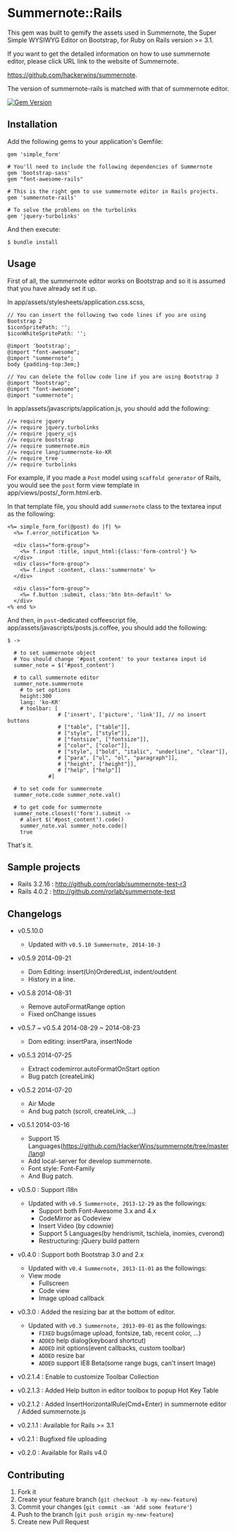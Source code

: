 # Summernote::Rails

This gem was built to gemify the assets used in Summernote, the Super Simple WYSIWYG Editor on Bootstrap, for Ruby on Rails version >= 3.1.

If you want to get the detailed information on how to use summernote editor, please click URL link to the website of Summernote.

https://github.com/hackerwins/summernote.

The version of summernote-rails is matched with that of summernote editor.

[![Gem Version](https://badge.fury.io/rb/summernote-rails.png)](http://badge.fury.io/rb/summernote-rails)

## Installation

Add the following gems to your application's Gemfile:

    gem 'simple_form'

    # You'll need to include the following dependencies of Summernote
    gem 'bootstrap-sass'
    gem "font-awesome-rails"

    # This is the right gem to use summernote editor in Rails projects.
    gem 'summernote-rails'

    # To solve the problems on the turbolinks
    gem 'jquery-turbolinks'

And then execute:

    $ bundle install

## Usage

First of all, the summernote editor works on Bootstrap and so it is assumed that you have already set it up.


In app/assets/stylesheets/application.css.scss,

```
// You can insert the following two code lines if you are using Bootstrap 2
$iconSpritePath: '';
$iconWhiteSpritePath: '';

@import 'bootstrap';
@import "font-awesome";
@import "summernote";
body {padding-top:3em;}

// You can delete the follow code line if you are using Bootstrap 3
@import "bootstrap";
@import "font-awesome";
@import "summernote";
```

In app/assets/javascripts/application.js, you should add the following:

```
//= require jquery
//= require jquery.turbolinks
//= require jquery_ujs
//= require bootstrap
//= require summernote.min
//= require lang/summernote-ko-KR
//= require_tree .
//= require turbolinks
```

For example, if you made a `Post` model using `scaffold generator` of Rails, you would see the `post` form view template in app/views/posts/_form.html.erb.

In that template file, you should add `summernote` class to the textarea input as the following:

```
<%= simple_form_for(@post) do |f| %>
  <%= f.error_notification %>

  <div class="form-group">
    <%= f.input :title, input_html:{class:'form-control'} %>
  </div>
  <div class="form-group">
    <%= f.input :content, class:'summernote' %>
  </div>

  <div class="form-group">
    <%= f.button :submit, class:'btn btn-default' %>
  </div>
<% end %>
```

And then, in `post`-dedicated coffeescript file, app/assets/javascripts/posts.js.coffee, you should add the following:

```
$ ->

  # to set summernote object
  # You should change '#post_content' to your textarea input id
  summer_note = $('#post_content')

  # to call summernote editor
  summer_note.summernote
    # to set options
    height:300
    lang: 'ko-KR'
    # toolbar: [
                # ['insert', ['picture', 'link']], // no insert buttons
                # ["table", ["table"]],
                # ["style", ["style"]],
                # ["fontsize", ["fontsize"]],
                # ["color", ["color"]],
                # ["style", ["bold", "italic", "underline", "clear"]],
                # ["para", ["ul", "ol", "paragraph"]],
                # ["height", ["height"]],
                # ["help", ["help"]]
             #]

  # to set code for summernote
  summer_note.code summer_note.val()

  # to get code for summernote
  summer_note.closest('form').submit ->
    # alert $('#post_content').code()
    summer_note.val summer_note.code()
    true
```

That's it.


## Sample projects

 - Rails 3.2.16 : http://github.com/rorlab/summernote-test-r3
 - Rails 4.0.2 : http://github.com/rorlab/summernote-test

## Changelogs

 - v0.5.10.0
    * Updated with `v0.5.10 Summernote, 2014-10-3`

 - v0.5.9 2014-09-21
    * Dom Editing: insert(Un)OrderedList, indent/outdent
    * History in a line.

 - v0.5.8 2014-08-31
    * Remove autoFormatRange option
    * Fixed onChange issues

 - v0.5.7 ~ v0.5.4 2014-08-29 ~ 2014-08-23
    * Dom editing: insertPara, insertNode

 - v0.5.3 2014-07-25
    * Extract codemirror.autoFormatOnStart option
    * Bug patch (createLink)

 - v0.5.2 2014-07-20
    * Air Mode
    * And bug patch (scroll, createLink, ...)

 - v0.5.1 2014-03-16
    * Support 15 Languages(https://github.com/HackerWins/summernote/tree/master/lang)
    * Add local-server for develop summernote.
    * Font style: Font-Family
    * And Bug patch.

 - v0.5.0   : Support i18n
    * Updated with `v0.5 Summernote, 2013-12-29` as the followings:
      * Support both Font-Awesome 3.x and 4.x
      * CodeMirror as Codeview
      * Insert Video (by cdownie)
      * Support 5 Languages(by hendrismit, tschiela, inomies, cverond)
      * Restructuring: jQuery build pattern

 - v0.4.0   : Support both Bootstrap 3.0 and 2.x
    * Updated with `v0.4 Summernote, 2013-11-01` as the followings:
    * View mode
      * Fullscreen
      * Code view
      * Image upload callback
 - v0.3.0   : Added the resizing bar at the bottom of editor.
    * Updated with `v0.3 Summernote, 2013-09-01` as the followings:
      * `FIXED` bugs(image upload, fontsize, tab, recent color, ...)
      * `ADDED` help dialog(keyboard shortcut)
      * `ADDED` init options(event callbacks, custom toolbar)
      * `ADDED` resize bar
      * `ADDED` support IE8 Beta(some range bugs, can't insert Image)
 - v0.2.1.4 : Enable to customize Toolbar Collection
 - v0.2.1.3 : Added Help button in editor toolbox to popup Hot Key Table
 - v0.2.1.2 : Added InsertHorizontalRule(Cmd+Enter) in summernote editor /
              Added summernote.js
 - v0.2.1.1 : Available for Rails >= 3.1
 - v0.2.1   : Bugfixed file uploading
 - v0.2.0   : Available for Rails v4.0


## Contributing

1. Fork it
2. Create your feature branch (`git checkout -b my-new-feature`)
3. Commit your changes (`git commit -am 'Add some feature'`)
4. Push to the branch (`git push origin my-new-feature`)
5. Create new Pull Request
